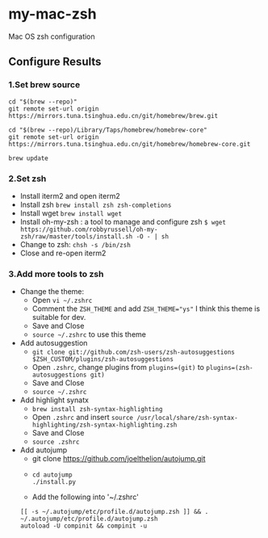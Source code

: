# my-mac-zsh
Mac OS zsh configuration

## Configure Results

### 1.Set brew source 
```
cd "$(brew --repo)"
git remote set-url origin https://mirrors.tuna.tsinghua.edu.cn/git/homebrew/brew.git

cd "$(brew --repo)/Library/Taps/homebrew/homebrew-core"
git remote set-url origin https://mirrors.tuna.tsinghua.edu.cn/git/homebrew/homebrew-core.git

brew update
```
### 2.Set zsh
- Install iterm2 and open iterm2  
- Install zsh `brew install zsh zsh-completions`
- Install wget `brew install wget`
- Install oh-my-zsh : a tool to manage and configure zsh
`$ wget https://github.com/robbyrussell/oh-my-zsh/raw/master/tools/install.sh -O - | sh`
- Change to zsh: `chsh -s /bin/zsh`
- Close and re-open iterm2 
### 3.Add more tools to zsh
- Change the theme:
    - Open `vi ~/.zshrc`
    - Comment the `ZSH_THEME` and add `ZSH_THEME="ys"`
    I think this theme is suitable for dev.
    - Save and Close
    - `source ~/.zshrc` to use this theme
- Add autosuggestion
    -  `git clone git://github.com/zsh-users/zsh-autosuggestions $ZSH_CUSTOM/plugins/zsh-autosuggestions`
    - Open `.zshrc`, change plugins from `plugins=(git)` to `plugins=(zsh-autosuggestions git)`
    - Save and Close
    - `source ~/.zshrc`
- Add highlight synatx
    - `brew install zsh-syntax-highlighting`
    - Open `.zshrc` and insert `source /usr/local/share/zsh-syntax-highlighting/zsh-syntax-highlighting.zsh`
    - Save and Close
    - `source .zshrc`
- Add autojump
    - git clone https://github.com/joelthelion/autojump.git
    - 
      ```shell
      cd autojump
      ./install.py
      ```
    - Add the following into '~/.zshrc'
    ```shell
    [[ -s ~/.autojump/etc/profile.d/autojump.zsh ]] && . ~/.autojump/etc/profile.d/autojump.zsh
    autoload -U compinit && compinit -u
    ```
